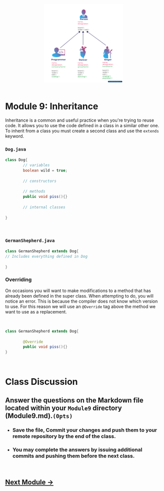 <div style="text-align:center">
        <img    src="OOP-Concept-Inheritance.png" 
                title="Inheritance" 
                width="50%" 
                height="50%" />
</div>
<br>

# Module 9: Inheritance

Inheritance is a common and useful practice when you're trying to reuse code. It allows you to use the code defined in a class in a similar other one. To inherit from a class you must create a second class and use the `extends` keyword.

### `Dog.java`
```java
class Dog{
        // variables
        boolean wild = true;
        
        // constructors
        
        // methods
        public void piss(){}
        
        // internal classes
        
}
```

<br>

### `GermanShepherd.java`
```java
class GermanShepherd extends Dog{
// Includes everything defined in Dog

}
```

### Overriding
On occasions you will want to make modifications to a method that has already been defined in the super class. When attempting to do, you will notice an error. This is because the compiler does not know which version to use. For this reason we will use an `@Override` tag above the method we want to use as a replacement.

<br>

```java
class GermanShepherd extends Dog{

        @Override
        public void piss(){} 
}
```



<br>

# Class Discussion
## Answer the questions on the Markdown file located within your `Module9` directory (Module9.md).`(0pts)`



<!-- This is a comment. It is not processed by the code -->
<!-- Welcome! These are your questions. -->
<!-- Answer using full sentences to receive all points. -->
<!-- 


What part of the instructions was incomplete or unclear?

 - Answer:

Type down any class notes below this sentence:




Lackluster responses may result in point deductions.
-->

* ### Save the file, Commit your changes and push them to your remote repository by the end of the class.
* ### You may complete the answers by issuing additional commits and pushing them before the next class.

<br>

## [Next Module ->](/../../tree/main/Modules/Module10/Module10.md)
